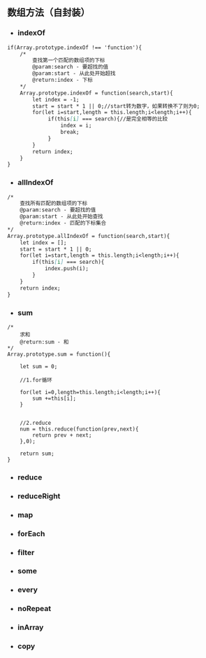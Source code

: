 ## 数组方法（自封装）

* ### indexOf

```markdown
if(Array.prototype.indexOf !== 'function'){
    /*
        查找第一个匹配的数组项的下标
        @param:search - 要超找的值
        @param:start - 从此处开始超找
        @return:index - 下标
    */
    Array.prototype.indexOf = function(search,start){
        let index = -1;
        start = start * 1 || 0;//start转为数字，如果转换不了则为0;
        for(let i=start,length = this.length;i<length;i++){
             if(this[i] === search){//是完全相等的比较
                 index = i;
                 break;
             }   
        }
        return index;
    }
}
```

* ### allIndexOf

```markdown
/*
    查找所有匹配的数组项的下标
    @param:search - 要超找的值
    @param:start - 从此处开始查找
    @return:index - 匹配的下标集合
*/
Array.prototype.allIndexOf = function(search,start){
    let index = [];
    start = start * 1 || 0;
    for(let i=start,length = this.length;i<length;i++){
        if(this[i] === search){
            index.push(i);
        }
    }
    return index;
}
```

* ### sum

```
/*
    求和
    @return:sum - 和
*/
Array.prototype.sum = function(){

    let sum = 0;

    //1.for循环

    for(let i=0,length=this.length;i<length;i++){
        sum +=this[i]; 
    }


    //2.reduce
    num = this.reduce(function(prev,next){
        return prev + next;
    },0);

    return sum;   
}
```

* ### reduce
* ### reduceRight
* ### map
* ### forEach
* ### filter
* ### some
* ### every
* ### noRepeat
* ### inArray
* ### copy



